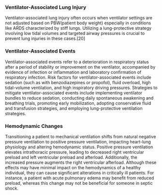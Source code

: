 ### Ventilator-Associated Lung Injury

Ventilator-associated lung injury often occurs when ventilator settings are not adjusted based on PBW(patient body weight) especially in conditions like ARDS characterized by stiff lungs. Utilizing a lung-protective strategy involving low tidal volumes and targeted airway pressures is crucial to prevent lung injuries in these cases.[20]

### Ventilator-Associated Events 

Ventilator-associated events refer to a deterioration in respiratory status after a period of stability or improvement on the ventilator, accompanied by evidence of infection or inflammation and laboratory confirmation of respiratory infection. Risk factors for ventilator-associated events include sedation (such as with benzodiazepines or propofol), fluid overload, high tidal-volume ventilation, and high inspiratory driving pressures. Strategies to mitigate ventilator-associated events include implementing ventilator bundles to reduce sedation, conducting daily spontaneous awakening and breathing trials, promoting early mobilization, adopting conservative fluid and transfusion strategies, and employing lung-protective ventilation strategies.

### Hemodynamic Changes

Transitioning a patient to mechanical ventilation shifts from natural negative pressure ventilation to positive pressure ventilation, impacting heart-lung physiology and altering hemodynamic status. Positive pressure ventilation elevates intrathoracic pressure, leading to decreased right ventricular preload and left ventricular preload and afterload. Additionally, the increased pressure augments the right ventricular afterload. Although these effects may have minimal impact on the hemodynamics of a healthy individual, they can cause significant alterations in critically ill patients. For instance, a patient with acute pulmonary edema may benefit from reduced preload, whereas this change may not be beneficial for someone in septic shock.
